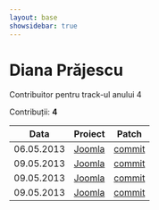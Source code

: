 ```yaml
---
layout: base
showsidebar: true
---
```


# Diana Prăjescu

Contribuitor pentru track-ul anului 4

Contribuții: **4**

|Data |Proiect | Patch |
|-----|--------|-------|
|06.05.2013|[Joomla][joomla]|[commit](https://github.com/joomla/joomla-framework/pull/149)|
|09.05.2013|[Joomla][joomla]|[commit](https://github.com/joomla/joomla-framework/pull/152)|
|09.05.2013|[Joomla][joomla]|[commit](https://github.com/joomla/joomla-framework/pull/153)|
|09.05.2013|[Joomla][joomla]|[commit](https://github.com/joomla/joomla-framework/pull/154)|

[joomla]: https://github.com/joomla "Joomla"
